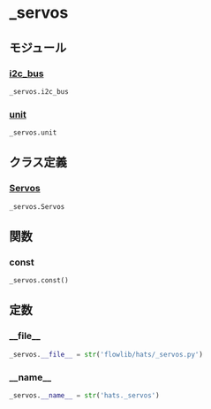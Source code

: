 # _servos

## モジュール

### [i2c\_bus](../i2c_bus/)
```python
_servos.i2c_bus
```

### [unit](../unit/)
```python
_servos.unit
```
## クラス定義
### [Servos](../../class/_servos.Servos/)
```python
_servos.Servos
```
## 関数
### const
```python
_servos.const()
```
## 定数
### \_\_file\_\_
```python
_servos.__file__ = str('flowlib/hats/_servos.py')
```
### \_\_name\_\_
```python
_servos.__name__ = str('hats._servos')
```
